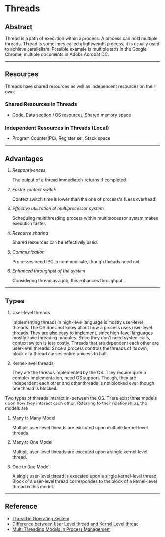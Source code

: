 # Threads

## Abstract

Thread is a path of execution within a process. A process can hold multiple threads. Thread is sometimes called a lightweight process, it is usually used to achieve parallelism. Possible example is multiple tabs in the Google Chrome, multiple documents in Adobe Acrobat DC. 

---

## Resources

Threads have shared resources as well as independent resources on their own. 

### Shared Resources in Threads

- Code, Data section / OS resources, Shared memory space

### Independent Resources in Threads (Local)

- Program Counter(PC), Register set, Stack space

---

## Advantages

1. *Responsiveness*

   The output of a thread immediately returns if completed. 

2. *Faster context switch*

   Context switch time is lower than the one of process's (Less overhead)

3. *Effective utilization of multiprocessor system*

   Scheduling multithreading process within multiprocessor system makes execution faster. 

4. *Resource sharing*

   Shared resources can be effectively used. 

5. *Communication*

   Processes need IPC to communicate, though threads need not. 

6. *Enhanced throughput of the system*

   Considering thread as a job, this enhances throughput. 

---

## Types

1. User-level threads

   Implementing threads in high-level language is mostly user-level threads. The OS does not know about how a process uses user-level threads. They are also easy to implement, since high-level languages mostly have threading modules. Since they don't need system calls, context switch is less costly. Threads that are dependent each other are user-level threads. Since a process controls the threads of its own, block of a thread causes entire process to halt. 

2. Kernel-level threads

   They are the threads implemented by the OS. They require quite a complex implementation, need OS support. Though, they are independent each other and other threads is not blocked even though one thread is blocked. 

Two types of threads interact in-between the OS. There exist three models upon how they interact each other. Referring to their relationships, the models are

1. Many to Many Model

   Multiple user-level threads are executed upon multiple kernel-level threads. 

2. Many to One Model

   Multiple user-level threads are executed upon a single kernel-level thread. 

3. One to One Model

   A single user-level thread is executed upon a single kernel-level thread. Block of a user-level thread correspondes to the block of a kernel-level thread in this model. 

---

## Reference

- [Thread in Operating System](https://www.geeksforgeeks.org/thread-in-operating-system/)
- [Difference between User Level thread and Kernel Level thread](https://www.geeksforgeeks.org/difference-between-user-level-thread-and-kernel-level-thread/)
- [Multi Threading Models in Process Management](https://www.geeksforgeeks.org/multi-threading-models-in-process-management/)